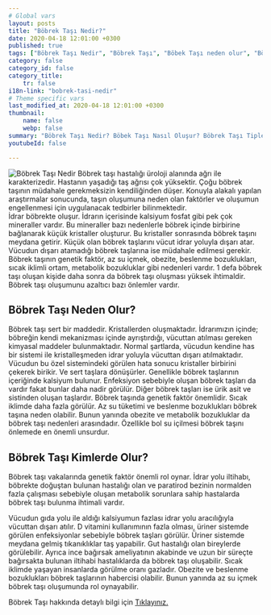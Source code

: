 ```yaml
---
# Global vars
layout: posts
title: "Böbrek Taşı Nedir?"
date: 2020-04-18 12:01:00 +0300
published: true
tags: ["Böbrek Taşı Nedir", "Böbrek Taşı", "Böbek Taşı neden olur", "Böbrek Taşı Tipi", "Kimlerde Böbrek Taşı Olur", "Böbrek Taşı Belirti", "Böbrek Taşı Teşhis", "Böbrek Taşı Nasıl Önlenir", "Böbrek Taşı Ağrısı", "Böbrek Taşı Tedavisi", "Böbrek taşı açık ameliyat", "Böbrek Taşı Kapalı Ameliyat", "Böbrek nedir", "Böbrek taşı ESWL" , "Üreteroskopi", "Perkutan Nefrolitotomi", "Böbrek taşı önleme"]
category: false
category_id: false
category_title:
    tr: false
i18n-link: "bobrek-tasi-nedir"
# Theme specific vars
last_modified_at: 2020-04-18 12:01:00 +0300
thumbnail:
    name: false
    webp: false
summary: "Böbrek Taşı Nedir? Böbek Taşı Nasıl Oluşur? Böbrek Taşı Tipleri Nedir? Kimlerde Böbrek Taşı Olur? Böbrek Taşı Belirtileri Nelerdir? Böbrek Taşı Teşhisi? Böbrek Taşı Nasıl Önlenir? Şiddetli Böbrek Ağrısı Nedir? Böbrek Taşlarının Tedavisi? Böbrek taşı nasıl oluşur? Böbrek Taşlarında Kapalı Ve Açık Ameliyatı. "
youtubeId: false

---
```


![Böbrek Taşı Nedir](/assets/img/bobrektasinedir.jpeg)
Böbrek taşı hastalığı üroloji alanında ağrı ile karakterizedir. Hastanın yaşadığı taş ağrısı çok yüksektir. Çoğu böbrek taşının müdahale gerekmeksizin kendiliğinden düşer. Konuyla alakalı yapılan araştırmalar sonucunda, taşın oluşumuna neden olan faktörler ve oluşumun engellenmesi için uygulanacak tedbirler bilinmektedir.  
İdrar böbrekte oluşur. İdrarın içerisinde kalsiyum fosfat gibi pek çok mineraller vardır. Bu mineraller bazı nedenlerle böbrek içinde birbirine bağlanarak küçük kristaller oluşturur. Bu kristaller sonrasında böbrek taşını meydana getirir. Küçük olan böbrek taşlarını vücut idrar yoluyla dışarı atar. Vücudun dışarı atamadığı böbrek taşlarına ise müdahale edilmesi gerekir. Böbrek taşının genetik faktör, az su içmek, obezite, beslenme bozuklukları, sıcak iklimli ortam, metabolik bozukluklar gibi nedenleri vardır. 1 defa böbrek taşı oluşan kişide daha sonra da böbrek taşı oluşması yüksek ihtimaldir. Böbrek taşı oluşumunu azaltıcı bazı önlemler vardır.

## Böbrek Taşı Neden Olur?

Böbrek taşı sert bir maddedir. Kristallerden oluşmaktadır. İdrarımızın içinde; böbreğin kendi mekanizması içinde ayrıştırdığı, vücuttan atılması gereken kimyasal maddeler bulunmaktadır. Normal şartlarda, vücudun kendine has bir sistemi ile kristalleşmeden idrar yoluyla vücuttan dışarı atılmaktadır. Vücudun bu özel sistemindeki görülen hata sonucu kristaller birbirini çekerek birikir. Ve sert taşlara dönüşürler. Genellikle böbrek taşlarının içeriğinde kalsiyum bulunur. Enfeksiyon sebebiyle oluşan böbrek taşları da vardır fakat bunlar daha nadir görülür. Diğer böbrek taşları ise ürik asit ve sistinden oluşan taşlardır. Böbrek taşında genetik faktör önemlidir. Sıcak iklimde daha fazla görülür. Az su tüketimi ve beslenme bozuklukları böbrek taşına neden olabilir. Bunun yanında obezite ve metabolik bozukluklar da böbrek taşı nedenleri arasındadır. Özellikle bol su içilmesi böbrek taşını önlemede en önemli unsurdur.

## Böbrek Taşı Kimlerde Olur?

Böbrek taşı vakalarında genetik faktör önemli rol oynar. İdrar yolu iltihabı, böbrekte doğuştan bulunan hastalığı olan ve paratirod bezinin normalden fazla çalışması sebebiyle oluşan metabolik sorunlara sahip hastalarda böbrek taşı bulunma ihtimali vardır.

Vücudun gıda yolu ile aldığı kalsiyumun fazlası idrar yolu aracılığıyla vücuttan dışarı atılır. D vitamini kullanımının fazla olması, üriner sistemde görülen enfeksiyonlar sebebiyle böbrek taşları görülür. Üriner sistemde meydana gelmiş tıkanıklıklar taş yapabilir. Gut hastalığı olan bireylerde görülebilir. Ayrıca ince bağırsak ameliyatının akabinde ve uzun bir süreçte bağırsakta bulunan iltihabi hastalıklarda da böbrek taşı oluşabilir. Sıcak iklimde yaşayan insanlarda görülme oranı gazladır. Obezite ve beslenme bozuklukları böbrek taşlarının habercisi olabilir. Bunun yanında az su içmek böbrek taşı oluşumunda rol oynayabilir.

Böbrek Taşı hakkında detaylı bilgi için [Tıklayınız.](https://www.onoluroloji.com/bobrek-tasi)
